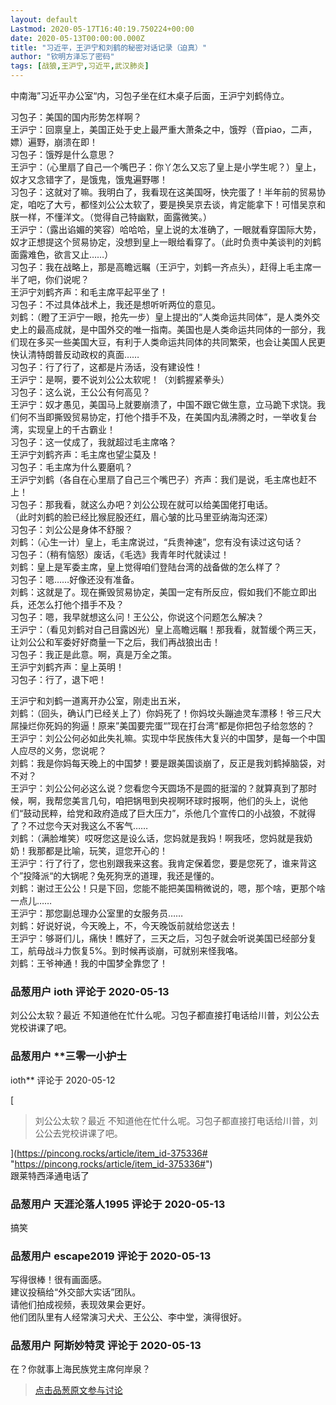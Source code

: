 ```yaml
---
layout: default
Lastmod: 2020-05-17T16:40:19.750224+00:00
date: 2020-05-13T00:00:00.000Z
title: "习近平，王沪宁和刘鹤的秘密对话记录（迫真）"
author: "钦明方泽忘了密码"
tags: [战狼,王沪宁,习近平,武汉肺炎]
---
```


中南海”习近平办公室“内，习包子坐在红木桌子后面，王沪宁刘鹤侍立。  
  
习包子：美国的国内形势怎样啊？  
王沪宁：回禀皇上，美国正处于史上最严重大萧条之中，饿殍（音piao，二声，嫖）遍野，崩溃在即！  
习包子：饿殍是什么意思？  
王沪宁：（心里扇了自己一个嘴巴子：你丫怎么又忘了皇上是小学生呢？）皇上，奴才又念错字了，是饿鬼，饿鬼遍野哪！  
习包子：这就对了嘛。我明白了，我看现在这美国呀，快完蛋了！半年前的贸易协定，咱吃了大亏，都怪刘公公太软了，要是换吴京去谈，肯定能拿下！可惜吴京和朕一样，不懂洋文。（觉得自己特幽默，面露微笑。）  
王沪宁：（露出谄媚的笑容）哈哈哈，皇上说的太准确了，一眼就看穿国际大势，奴才正想提这个贸易协定，没想到皇上一眼给看穿了。（此时负责中美谈判的刘鹤面露难色，欲言又止……）  
习包子：我在战略上，那是高瞻远瞩（王沪宁，刘鹤一齐点头），赶得上毛主席一半了吧，你们说呢？  
王沪宁刘鹤齐声：和毛主席平起平坐了！  
习包子：不过具体战术上，我还是想听听两位的意见。  
刘鹤：（瞪了王沪宁一眼，抢先一步）皇上提出的“人类命运共同体”，是人类外交史上的最高成就，是中国外交的唯一指南。美国也是人类命运共同体的一部分，我们现在多买一些美国大豆，有利于人类命运共同体的共同繁荣，也会让美国人民更快认清特朗普反动政权的真面……  
习包子：行了行了，这都是片汤话，没有建设性！  
王沪宁：是啊，要不说刘公公太软呢！（刘鹤握紧拳头）  
习包子：这么说，王公公有何高见？  
王沪宁：奴才愚见，美国马上就要崩溃了，中国不跟它做生意，立马跪下求饶。我们何不当即撕毁贸易协定，打他个措手不及，在美国内乱沸腾之时，一举收复台湾，实现皇上的千古霸业！  
习包子：这一仗成了，我就超过毛主席咯？  
王沪宁刘鹤齐声：毛主席也望尘莫及！  
习包子：毛主席为什么要磨叽？  
王沪宁刘鹤（各自在心里扇了自己三个嘴巴子）齐声：我们是说，毛主席也赶不上！  
习包子：那我看，就这么办吧？刘公公现在就可以给美国佬打电话。  
（此时刘鹤的脸已经比猴屁股还红，眉心皱的比马里亚纳海沟还深）  
习包子：刘公公是身体不舒服？  
刘鹤：（心生一计）皇上，毛主席说过，“兵贵神速”，您有没有读过这句话？  
习包子：（稍有恼怒）废话，《毛选》我青年时代就读过！  
刘鹤：皇上是军委主席，皇上觉得咱们登陆台湾的战备做的怎么样了？  
习包子：嗯……好像还没有准备。  
刘鹤：这就是了。现在撕毁贸易协定，美国一定有所反应，假如我们不能立即出兵，还怎么打他个措手不及？  
习包子：嗯，我早就想这么问！王公公，你说这个问题怎么解决？  
王沪宁：（看见刘鹤对自己目露凶光）皇上高瞻远瞩！那我看，就暂缓个两三天，让刘公公和军委好好商量一下之后，我们再战狼出击！  
习包子：我正是此意。啊，真是万全之策。  
王沪宁刘鹤齐声：皇上英明！  
习包子：行了，退下吧！  
  
王沪宁和刘鹤一道离开办公室，刚走出五米，  
刘鹤：（回头，确认门已经关上了）你妈死了！你妈坟头蹦迪灵车漂移！爷三尺大屌操烂你死妈的狗逼！原来”美国要完蛋“”现在打台湾“都是你把包子给忽悠的？  
王沪宁：刘公公何必如此失礼嘛。实现中华民族伟大复兴的中国梦，是每一个中国人应尽的义务，您说呢？  
刘鹤：我是你妈每天晚上的中国梦！要是跟美国谈崩了，反正是我刘鹤掉脑袋，对不对？  
王沪宁：刘公公何必这么说？您看您今天圆场不是圆的挺溜的？就算真到了那时候，啊，我帮您美言几句，咱把锅甩到央视啊环球时报啊，他们的头上，说他们“鼓动民粹，给党和政府造成了巨大压力”，杀他几个宣传口的小战狼，不就得了？不过您今天对我这么不客气……  
刘鹤：（满脸堆笑）哎呀您这是设么话，您妈就是我妈！啊我呸，您妈就是我奶奶！我那都是比喻，玩笑，逗您开心的！  
王沪宁：行了行了，您也别跟我来这套。我肯定保着您，要是您死了，谁来背这个”投降派“的大锅呢？兔死狗烹的道理，我还是懂的。  
刘鹤：谢过王公公！只是下回，您能不能把美国稍微说的，嗯，那个啥，更那个啥一点儿……  
王沪宁：那您副总理办公室里的女服务员……  
刘鹤：好说好说，今天晚上，不，今天晚饭前就给您送去！  
王沪宁：够哥们儿，痛快！瞧好了，三天之后，习包子就会听说美国已经部分复工，航母战斗力恢复5%。到时候再谈崩，可就别来怪我咯。  
刘鹤：王爷神通！我的中国梦全靠您了！

            
### 品葱用户 **ioth** 评论于 2020-05-13
        
刘公公太软？最近 不知道他在忙什么呢。习包子都直接打电话给川普，刘公公去党校讲课了吧。
        


            
### 品葱用户 **三零一小护士 
ioth** 评论于 2020-05-12
        
[

> 刘公公太软？最近 不知道他在忙什么呢。习包子都直接打电话给川普，刘公公去党校讲课了吧。

](https://pincong.rocks/article/item_id-375336# "https://pincong.rocks/article/item_id-375336#")  
跟莱特西泽通电话了
        


            
### 品葱用户 **天涯沦落人1995** 评论于 2020-05-13
        
搞笑
        


            
### 品葱用户 **escape2019** 评论于 2020-05-13
        
写得很棒！很有画面感。  
建议投稿给“外交部大实话”团队。  
请他们拍成视频，表现效果会更好。  
他们团队里有人经常演习犬犬、王公公、李中堂，演得很好。
        


            
### 品葱用户 **阿斯妙特灵** 评论于 2020-05-13
        
在？你就事上海民族党主席何岸泉？
        






> [点击品葱原文参与讨论](https://pincong.rocks/article/18772)

